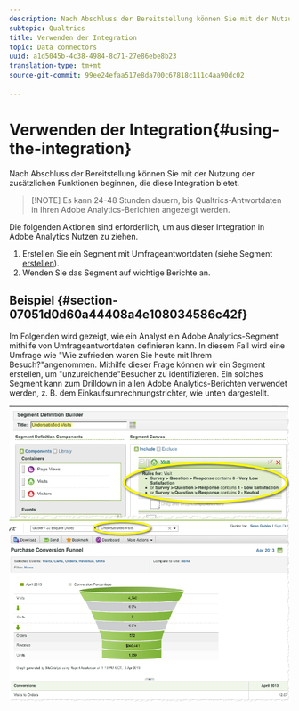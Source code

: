 ```yaml
---
description: Nach Abschluss der Bereitstellung können Sie mit der Nutzung der zusätzlichen Funktionen beginnen, die diese Integration bietet.
subtopic: Qualtrics
title: Verwenden der Integration
topic: Data connectors
uuid: a1d5045b-4c38-4984-8c71-27e86ebe8b23
translation-type: tm+mt
source-git-commit: 99ee24efaa517e8da700c67818c111c4aa90dc02

---
```



# Verwenden der Integration{#using-the-integration}

Nach Abschluss der Bereitstellung können Sie mit der Nutzung der zusätzlichen Funktionen beginnen, die diese Integration bietet.

> [!NOTE] Es kann 24-48 Stunden dauern, bis Qualtrics-Antwortdaten in Ihren Adobe Analytics-Berichten angezeigt werden.

Die folgenden Aktionen sind erforderlich, um aus dieser Integration in Adobe Analytics Nutzen zu ziehen.

1. Erstellen Sie ein Segment mit Umfrageantwortdaten (siehe Segment [erstellen](https://docs.adobe.com/content/help/en/analytics/components/segmentation/seg-home.html)).
1. Wenden Sie das Segment auf wichtige Berichte an.

## Beispiel {#section-07051d0d60a44408a4e108034586c42f}

Im Folgenden wird gezeigt, wie ein Analyst ein Adobe Analytics-Segment mithilfe von Umfrageantwortdaten definieren kann. In diesem Fall wird eine Umfrage wie "Wie zufrieden waren Sie heute mit Ihrem Besuch?"angenommen. Mithilfe dieser Frage können wir ein Segment erstellen, um "unzureichende"Besucher zu identifizieren. Ein solches Segment kann zum Drilldown in allen Adobe Analytics-Berichten verwendet werden, z. B. dem Einkaufsumrechnungstrichter, wie unten dargestellt.

![](assets/using-1.png) ![](assets/using-2.png)

